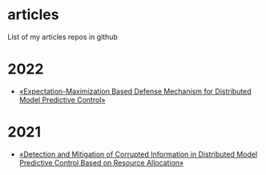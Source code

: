 # articles
List of my articles repos in github

# 2022
- [«Expectation-Maximization Based Defense Mechanism for Distributed Model Predictive Control»](https://github.com/Accacio/NecSys-22)

# 2021
- [«Detection and Mitigation of Corrupted Information in Distributed Model Predictive Control Based on Resource Allocation»](https://github.com/Accacio/SysTol-21)
